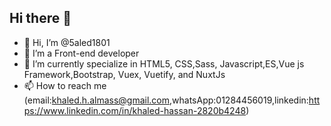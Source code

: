 ## Hi there 👋
- 👋 Hi, I’m @5aled1801
- 👀 I’m a Front-end developer
- 🌱 I’m currently specialize in HTML5, CSS,Sass, Javascript,ES,Vue js Framework,Bootstrap, Vuex, Vuetify, and NuxtJs 
- 📫 How to reach me (email:khaled.h.almass@gmail.com,whatsApp:01284456019,linkedin:https://www.linkedin.com/in/khaled-hassan-2820b4248)

